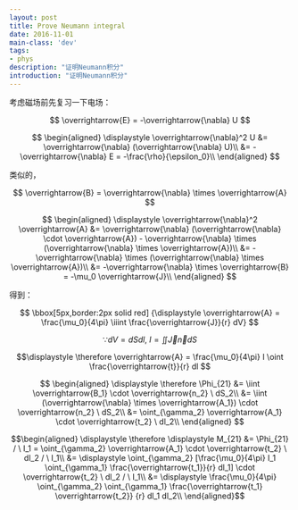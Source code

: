 ```yaml
---
layout: post
title: Prove Neumann integral
date: 2016-11-01
main-class: 'dev'
tags:
- phys
description: "证明Neumann积分"
introduction: "证明Neumann积分"
---
```


考虑磁场前先复习一下电场：

$$
\overrightarrow{E} = -\overrightarrow{\nabla} U
$$

$$ \begin{aligned}
\displaystyle
\overrightarrow{\nabla}^2 U
&= \overrightarrow{\nabla} (\overrightarrow{\nabla} U)\\
&= -\overrightarrow{\nabla} E = -\frac{\rho}{\epsilon_0}\\
\end{aligned} $$

类似的，

$$
\overrightarrow{B} = \overrightarrow{\nabla} \times \overrightarrow{A}
$$

$$ \begin{aligned}
\displaystyle
\overrightarrow{\nabla}^2 \overrightarrow{A}
&= \overrightarrow{\nabla} (\overrightarrow{\nabla} \cdot \overrightarrow{A}) - 
\overrightarrow{\nabla} \times (\overrightarrow{\nabla} \times \overrightarrow{A})\\
&= -\overrightarrow{\nabla} \times (\overrightarrow{\nabla} \times \overrightarrow{A})\\
&= -\overrightarrow{\nabla} \times \overrightarrow{B} = -\mu_0 \overrightarrow{J}\\
\end{aligned}
$$

得到：

$$ \bbox[5px,border:2px solid red]
{\displaystyle \overrightarrow{A} = \frac{\mu_0}{4\pi} \iiint \frac{\overrightarrow{J}}{r} dV}
$$

$$
\because dV = dS dl, \ I = \iint \overrightarrow{J} \overrightarrow{n} dS
$$

$$\displaystyle
\therefore \overrightarrow{A} = \frac{\mu_0}{4\pi} I \oint \frac{\overrightarrow{t}}{r} dl
$$

$$ \begin{aligned}
\displaystyle
\therefore \Phi_{21} &= \iint \overrightarrow{B_1} \cdot \overrightarrow{n_2} \ dS_2\\
&= \iint (\overrightarrow{\nabla} \times \overrightarrow{A_1}) \cdot \overrightarrow{n_2} \ dS_2\\
&= \oint_{\gamma_2} \overrightarrow{A_1} \cdot \overrightarrow{t_2} \ dl_2\\
\end{aligned} $$


$$\begin{aligned}
\displaystyle
\therefore \displaystyle M_{21} &= \Phi_{21} / \ I_1 = \oint_{\gamma_2} \overrightarrow{A_1} \cdot \overrightarrow{t_2} \ dl_2 / \ I_1\\
&= \displaystyle \oint_{\gamma_2} [\frac{\mu_0}{4\pi} I_1 \oint_{\gamma_1} \frac{\overrightarrow{t_1}}{r} dl_1] \cdot \overrightarrow{t_2} \ dl_2 / \ I_1\\
&= \displaystyle \frac{\mu_0}{4\pi} \oint_{\gamma_2} \oint_{\gamma_1} \frac{\overrightarrow{t_1} \overrightarrow{t_2}} {r} dl_1 dl_2\\
\end{aligned}$$







